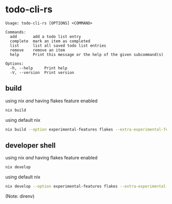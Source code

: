 # todo-cli-rs
```
Usage: todo-cli-rs [OPTIONS] <COMMAND>

Commands:
  add       add a todo list entry
  complete  mark an item as completed
  list      list all saved todo list entries
  remove    remove an item
  help      Print this message or the help of the given subcommand(s)

Options:
  -h, --help     Print help
  -V, --version  Print version
```


## build
using nix _and_ having flakes feature enabled
```sh
nix build
```

using default nix
```sh
nix build --option experimental-features flakes --extra-experimental-features nix-command
```

## developer shell
using nix _and_ having flakes feature enabled
```sh
nix develop
```

using default nix
```sh
nix develop --option experimental-features flakes --extra-experimental-features nix-command
```
(Note: direnv)